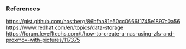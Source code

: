 ### References ###

https://gist.github.com/hostberg/86bfaa81e50cc0666f1745e1897c0a56
https://www.redhat.com/en/topics/data-storage
https://forum.level1techs.com/t/how-to-create-a-nas-using-zfs-and-proxmox-with-pictures/117375